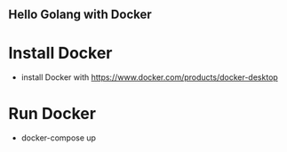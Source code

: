 ## Hello Golang with Docker

# Install Docker
  - install Docker with https://www.docker.com/products/docker-desktop

# Run Docker 
  - docker-compose up
